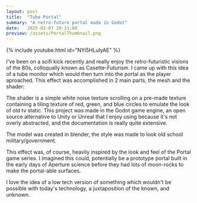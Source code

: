 ```yaml
---
layout: post
title:  "Tube Portal"
summary: "A retro-future portal made in Godot"
date:   2025-03-07 20:31:00
preview: /assets/PortalThumbnail.png
---
```

{% include youtube.html id="NYi5HLuIyAE" %}

I've been on a scifi kick recently and really enjoy the retro-futuristic visions of the 80s, colloqually known as Casette-Futurism. I came up with this idea of a tube monitor which would then turn into the portal as the player aproached. This effect was accomplished in 2 main parts, the mesh and the shader:

<object data="/assets/CRT.png" width="30%" height="30%"></object>
<object data="/assets/WithShader.gif" width="30%" height="30%"></object>
<object data="/assets/128CRT.png" width="30%" height="30%"></object>

The shader is a simple white noise texture scrolling on a pre-made texture containing a tiling texture of red, green, and blue circles to emulate the look of old tv static. This project was made in the Godot game engine, an open source alternative to Unity or Unreal that I enjoy using because it's not overly abstracted, and the documentation is really quite extensive.

The model was created in blender, the style was made to look old school military/government.

This effect was, of course, heavily inspired by the look and feel of the Portal game series. I imagined this could, potentially be a prototype portal built in the early days of Aperture science before they had lots of moon-rocks to make the portal-able surfaces.

I love the idea of a low tech version of something which wouldn't be possible with today's technology, a juxtaposition of the known, and unknown.
